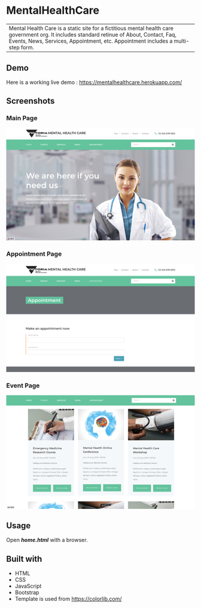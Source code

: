 # MentalHealthCare
<table>
<tr>
<td>
  Mental Health Care is a static site for a fictitious mental health care government org. It includes standard retinue of About, Contact, Faq, Events, News, Services, Appointment, etc. Appointment includes a multi-step form.
</td>
</tr>
</table>

## Demo

Here is a working live demo :  https://mentalhealthcare.herokuapp.com/

## Screenshots

### Main Page
![alt text](images/readme1.png)

### Appointment Page
![alt text](images/readme2.png)

### Event Page
![alt text](images/readme3.png)
## Usage

Open ***home.html*** with a browser.

## Built with 

- HTML
- CSS
- JavaScript
- Bootstrap
- Template is used from https://colorlib.com/